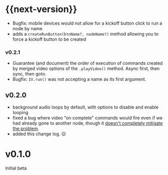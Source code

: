 # {{next-version}}

* Bugfix: mobile devices would not allow for a kickoff button click to run a node by name
* adds a `createRunButton(btnName?, nodeName?)` method allowing you to force a kickoff button to be created

### v0.2.1

* Guarantee (and document) the order of execution of commands created by merged video options of the `.playVideo()` method. Async first, then sync, then goto.
* Bugfix: `IV.run()` was not accepting a name as its first argument.

## v0.2.0

* background audio loops by default, with options to disable and enable looping
* fixed a bug where video "on complete" commands would fire even if we had already gone to another node, though it [doesn't completely mitigate the problem](https://github.com/flixpressllc/IVjs/issues/9).
* added this change log. :wink:

# v0.1.0

Initial beta
